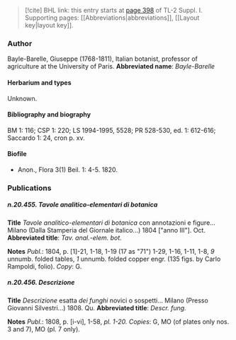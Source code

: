 > [!cite] BHL link: this entry starts at [page 398](https://www.biodiversitylibrary.org/page/33265125) of TL-2 Suppl. I.
> Supporting pages: [[Abbreviations|abbreviations]], [[Layout key|layout key]].

### Author

Bayle-Barelle, Giuseppe (1768-1811), Italian botanist, professor of agriculture at the University of Paris. 
**Abbreviated name**: *Bayle-Barelle*

#### Herbarium and types

Unknown.

#### Bibliography and biography

BM 1: 116; CSP 1: 220; LS 1994-1995, 5528; PR 528-530, ed. 1: 612-616; Saccardo 1: 24, cron p. xv.

#### Biofile

- Anon., Flora 3(1) Beil. 1: 4-5. 1820.

### Publications

##### n.20.455. Tavole analitico-elementari di botanica

**Title**
*Tavole analitico-elementari di botanica* con annotazioni e figure... Milano (Dalla Stamperia del Giornale italico...) 1804 \["anno III"\]. Oct.
**Abbreviated title**: *Tav. anal.-elem. bot.*

**Notes**
*Publ*.: 1804, p. \[1\]-21, 1-18, 1-19 (17 as "71") 1-29, 1-16, 1-11, 1-8, *9* unnumb. folded tables, *1* unnumb. folded copper engr. (135 figs. by Carlo Rampoldi, folio). *Copy*: G.

##### n.20.456. Descrizione

**Title**
*Descrizione* esatta *dei funghi* novici o sospetti... Milano (Presso Giovanni Silvestri...) 1808. Qu.
**Abbreviated title**: *Descr. fung.*

**Notes**
*Publ*.: 1808, p. \[i-vi\], 1-58, *pl. 1-20.* *Copies*: G, MO (of plates only nos. 3 and 7), MO (pl. 7 only).

